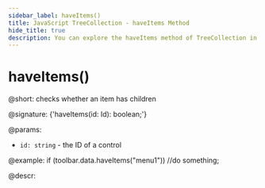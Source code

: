```yaml
---
sidebar_label: haveItems()
title: JavaScript TreeCollection - haveItems Method 
hide_title: true
description: You can explore the haveItems method of TreeCollection in the documentation of the DHTMLX JavaScript UI library. Browse developer guides and API reference, try out code examples and live demos, and download a free 30-day evaluation version of DHTMLX Suite 7.
---
```

 
# haveItems()

@short: checks whether an item has children

@signature: {'haveItems(id: Id): boolean;'}

@params:
- `id: string` - the ID of a control

@example:
if (toolbar.data.haveItems("menu1"))
    //do something;

@descr:
